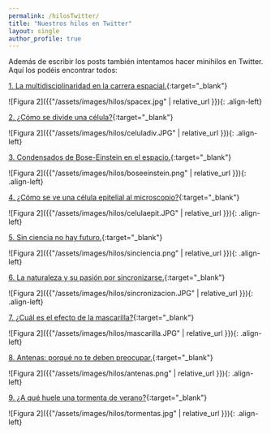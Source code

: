 ```yaml
---
permalink: /hilosTwitter/
title: "Nuestros hilos en Twitter"
layout: single
author_profile: true
---
```

Además de escribir los posts también intentamos hacer minihilos en Twitter. Aquí los podéis encontrar todos:

[1. La multidisciplinaridad en la carrera espacial.](https://twitter.com/CientificasEr/status/1267097399383797761){:target="_blank"}

![Figura 2]({{"/assets/images/hilos/spacex.jpg" | relative_url }}){: .align-left}


[2. ¿Cómo se divide una célula?](https://twitter.com/CientificasEr/status/1271123702755864579){:target="_blank"}

![Figura 2]({{"/assets/images/hilos/celuladiv.JPG" | relative_url }}){: .align-left}


[3. Condensados de Bose-Einstein en el espacio.](https://twitter.com/CientificasEr/status/1272108561729019914){:target="_blank"}

![Figura 2]({{"/assets/images/hilos/boseeinstein.png" | relative_url }}){: .align-left}


[4. ¿Cómo se ve una célula epitelial al microscopio?](https://twitter.com/CientificasEr/status/1272868628577337345){:target="_blank"}

![Figura 2]({{"/assets/images/hilos/celulaepit.JPG" | relative_url }}){: .align-left}

[5. Sin ciencia no hay futuro.](https://twitter.com/CientificasEr/status/1273194459535212544){:target="_blank"}

![Figura 2]({{"/assets/images/hilos/sinciencia.png" | relative_url }}){: .align-left}


[6. La naturaleza y su pasión por sincronizarse.](https://twitter.com/CientificasEr/status/1273564768910159872){:target="_blank"}

![Figura 2]({{"/assets/images/hilos/sincronizacion.JPG" | relative_url }}){: .align-left}


[7. ¿Cuál es el efecto de la mascarilla?](https://twitter.com/CientificasEr/status/1277300650993504259){:target="_blank"}

![Figura 2]({{"/assets/images/hilos/mascarilla.JPG" | relative_url }}){: .align-left}


[8. Antenas: porqué no te deben preocupar.](https://twitter.com/CientificasEr/status/1280877879295909893){:target="_blank"}

![Figura 2]({{"/assets/images/hilos/antenas.png" | relative_url }}){: .align-left}


[9. ¿A qué huele una tormenta de verano?](https://twitter.com/CientificasEr/status/1292476615017013248){:target="_blank"}

![Figura 2]({{"/assets/images/hilos/tormentas.jpg" | relative_url }}){: .align-left}
